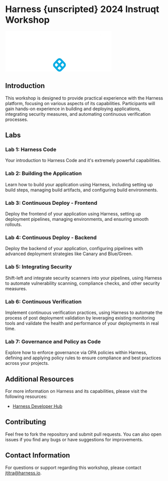 # Harness {unscripted} 2024 Instruqt Workshop

![](https://raw.githubusercontent.com/harness-community/field-workshops/main/unscripted-workshop-2024/assets/images/unscripted.png)

## Introduction

This workshop is designed to provide practical experience with the Harness platform, focusing on various aspects of its capabilities. Participants will gain hands-on experience in building and deploying applications, integrating security measures, and automating continuous verification processes.

## Labs

### Lab 1: Harness Code
Your introduction to Harness Code and it's extremely powerful capabilities.

### Lab 2: Building the Application
Learn how to build your application using Harness, including setting up build steps, managing build artifacts, and configuring build environments.

### Lab 3: Continuous Deploy - Frontend
Deploy the frontend of your application using Harness, setting up deployment pipelines, managing environments, and ensuring smooth rollouts.

### Lab 4: Continuous Deploy - Backend
Deploy the backend of your application, configuring pipelines with advanced deployment strategies like Canary and Blue/Green.

### Lab 5: Integrating Security
Shift-left and integrate security scanners into your pipelines, using Harness to automate vulnerability scanning, compliance checks, and other security measures.

### Lab 6: Continuous Verification
Implement continuous verification practices, using Harness to automate the process of post deployment validation by leveraging existing monitoring tools and validate the health and performance of your deployments in real time.

### Lab 7: Governance and Policy as Code
Explore how to enforce governance via OPA policies within Harness, defining and applying policy rules to ensure compliance and best practices across your projects.

## Additional Resources
For more information on Harness and its capabilities, please visit the following resources:
- [Harness Developer Hub](https://developer.harness.io/)

## Contributing
Feel free to fork the repository and submit pull requests. You can also open issues if you find any bugs or have suggestions for improvements.

## Contact Information
For questions or support regarding this workshop, please contact [jtitra@harness.io](mailto:jtitra@harness.io).
